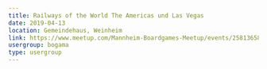 ```yaml
---
title: Railways of the World The Americas und Las Vegas
date: 2019-04-13
location: Gemeindehaus, Weinheim
link: https://www.meetup.com/Mannheim-Boardgames-Meetup/events/258136586/
usergroup: bogama
type: usergroup
---
```

